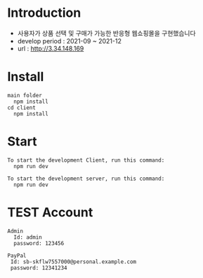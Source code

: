 # Introduction	
- 사용자가 상품 선택 및 구매가 가능한 반응형 웹쇼핑몰을 구현했습니다
- develop period : 2021-09 ~ 2021-12
- url : http://3.34.148.169


# Install
  ```
  main folder
    npm install
  cd client
    npm install
  ```
  
  # Start
  ```
  To start the development Client, run this command:
    npm run dev
    
  To start the development server, run this command:
    npm run dev
  ```
  
  # TEST Account
  ```
  Admin
    Id: admin
    password: 123456
  ```
   ```
  PayPal
    Id: sb-skflw7557000@personal.example.com
    password: 12341234
  ```
